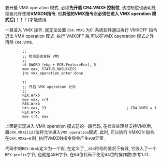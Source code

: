 
要开启 VMX operation 模式, 必须**先开启 CR4.VMXE 控制位**, 该控制位也表明处理器允许使用**VMXON指令**, 但**其他的VMX指令**则**必须在进入 VMX operation 模式后(！！！**)才能使用.

一旦进入 VMX 操作, 就无法设置 `CR4.VMXE` 为0. 系统软件通过执行 VMXOFF 指令退出 VMX operation 模式. 执行 VMXOFF 后, ​​可以在VMX openration 模式之外清除 `CR4.VMXE`.

```x86asm
        ;;
        ;; 检测是否支持 VMX
        ;;
        bt DWORD [ebp + PCB.FeatureEcx], 5
        mov eax, STATUS_UNSUCCESS
        jnc vmx_operation_enter.done

        ;;
        ;; 开启 VMX operation 允许
        ;;
        REX.Wrxb
        mov eax, cr4
        REX.Wrxb
        bts eax, 13                                     ; CR4.VMEX = 1
        REX.Wrxb
        mov cr4, eax
```

上面是实现进入 VMX operation 模式前的一段代码, 在检查处理器支持VMX后, 置`CR4.VMXE[13]`位将允许进入`VMX operation`模式. 此时, 可以执行 VMXON 指令. 在`CR4.VMXE=0` 时, 执行VMXON指令将会产生`#UD`异常.

代码中的`REX.Wrxb`定义为一个宏, 在定义了`__X64`符号的情况下有效, 它嵌入了一个`REX prefix`字节, 也就是48H字节, 在64位代码下使用64位的操作数(参考1.2).